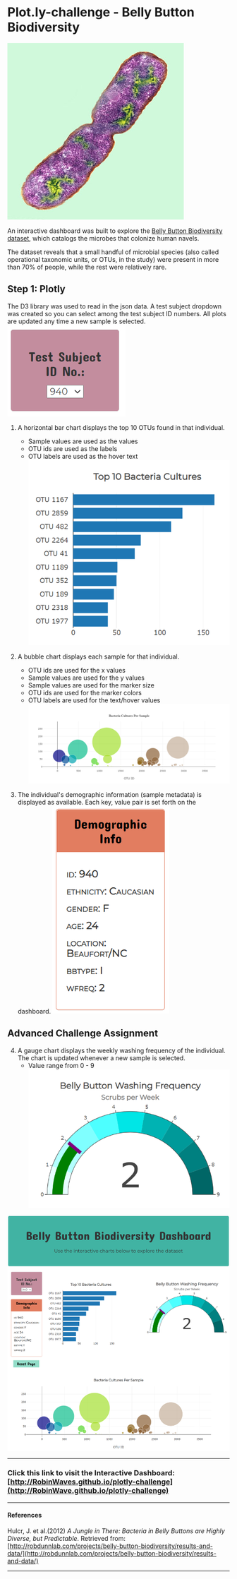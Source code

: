 # Plot.ly-challenge - Belly Button Biodiversity

![Bacteria by filterforge.com](images/bacteria.jpg)

An interactive dashboard was built to explore the [Belly Button Biodiversity dataset](http://robdunnlab.com/projects/belly-button-biodiversity/), which catalogs the microbes that colonize human navels.

The dataset reveals that a small handful of microbial species (also called operational taxonomic units, or OTUs, in the study) were present in more than 70% of people, while the rest were relatively rare.

## Step 1: Plotly
The D3 library was used to read in the json data.  A test subject dropdown was created so you can select among the test subject ID numbers.  All plots are updated any time a new sample is selected.
![Dropdown](images/dropdown.png)

1.  A horizontal bar chart displays the top 10 OTUs found in that individual.  
    * Sample values are used as the values
    * OTU ids are used as the labels
    * OTU labels are used as the hover text
![Bar Chart](images/horizontalBar.png)

2. A bubble chart displays each sample for that individual.
    * OTU ids are used for the x values
    * Sample values are used for the y values
    * Sample values are used for the marker size
    * OTU ids are used for the marker colors
    * OTU labels are used for the text/hover values
![Bubble Chart](images/bubble.png)

3. The individual's demographic information (sample metadata) is displayed as available.  Each key, value pair is set forth on the dashboard.
![Demographic Info](images/metadata.png)

## Advanced Challenge Assignment

4.  A gauge chart displays the weekly washing frequency of the individual.  The chart is updated whenever a new sample is selected.
    * Value range from 0 - 9
![Gauge Chart](images/gauge.png)

![Full Dashboard](images/dashboard.png)

---

### **Click this link to visit the Interactive Dashboard:** [http://RobinWaves.github.io/plotly-challenge](http://RobinWave.github.io/plotly-challenge)

- - -

#### References

Hulcr, J. et al.(2012) _A Jungle in There: Bacteria in Belly Buttons are Highly Diverse, but Predictable_. Retrieved from: [http://robdunnlab.com/projects/belly-button-biodiversity/results-and-data/](http://robdunnlab.com/projects/belly-button-biodiversity/results-and-data/)

- - -